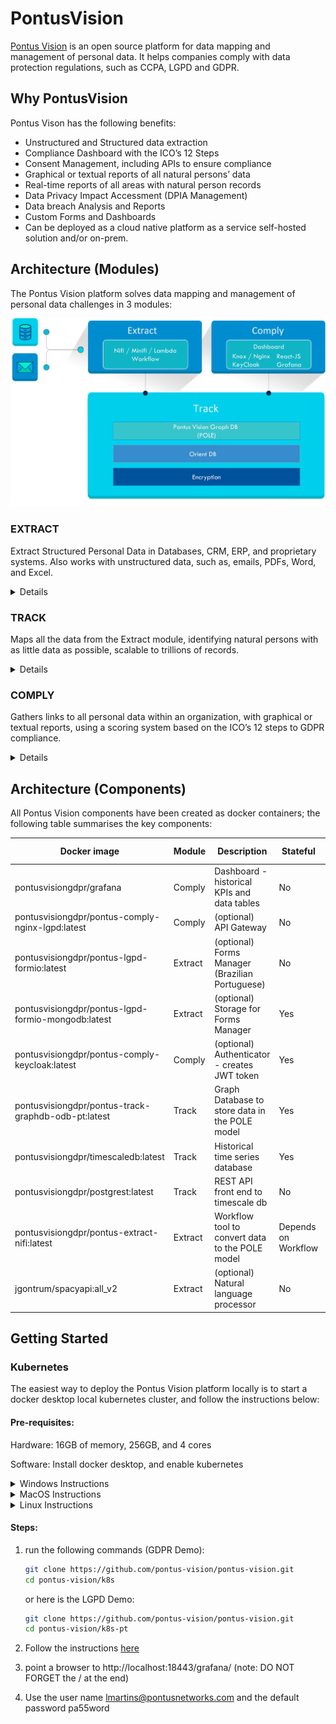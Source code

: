 # PontusVision
[Pontus Vision](https://www.pontusvision.com) is an open source platform for data mapping and management of personal data. It helps companies comply with data protection regulations, such as CCPA, LGPD and GDPR.

## Why PontusVision
Pontus Vison has the following benefits:

 * Unstructured and Structured data extraction
 * Compliance Dashboard with the ICO’s 12 Steps
 * Consent Management, including APIs to ensure compliance
 * Graphical or textual reports of all natural persons’ data
 * Real-time reports of all areas with natural person records
 * Data Privacy Impact Accessment (DPIA Management)
 * Data breach Analysis and Reports
 * Custom Forms and Dashboards
 * Can be deployed as a cloud native platform as a service self-hosted solution and/or on-prem.



## Architecture (Modules)

The Pontus Vision platform solves data mapping and management of personal data challenges in 3 modules:

![](docs/arch-components.png)


### EXTRACT

Extract Structured Personal Data in Databases, CRM, ERP, and proprietary systems. Also works with unstructured data, such as, emails, PDFs, Word, and Excel.

<details>

The Pontus Vision platform extracts structured and unstructured data in an automated manner and without interference on daily operations. The solution does not require changes to the customers’ systems, being able to receive large volumes of data from several corporate systems. Connectors for systems not yet supported are easily implemented.

Structured Data: Databases, CRM, ERP and proprietary systems.
Unstructured Data: emails, Microsoft Office documents, PDF files, and others.

</details>

### TRACK

Maps all the data from the Extract module, identifying natural persons with as little data as possible, scalable to trillions of records.
<details>

Our solution maps data by tracking all data sources from the Extract stage, identifying customer data with as little information as possible, using graph databases and natural language processing technologies, supporting trillions of records.

Scalability is extremely important as the number of data on natural persons grows daily, with each customer or staff interaction generating new data.

Pontus Vision is based on the POLE (Person, Object, Location, Event) data model to Track data. This is a model used by the UK Government to associate data with individuals. The POLE model creates relationships between People, Objects, Locations and Events, forming the basis of a robust intelligence structure.
</details>



### COMPLY

Gathers links to all personal data within an organization, with graphical or textual reports, using a scoring system based on the ICO’s 12 steps to GDPR compliance.
<details>

All data is consolidated in a dashboard, for graphical or textual visualization.

The solution gathers links to all personal data within an organization, with graphical or textual reports, using a scoring system based on the ICO’s 12 steps to GDPR compliance.

All forms and reports are managed in real time, showing the areas of the organization that have personal data.
</details>


## Architecture (Components)
All Pontus Vision components have been created as docker containers; the following table summarises the key components:


| Docker image                                         |Module   | Description                                     | Stateful            | Image Size | Min Memory |
|------------------------------------------------------|---------|-------------------------------------------------|---------------------|------------|------------|
|  pontusvisiongdpr/grafana                            |Comply   | Dashboard - historical KPIs and data tables     | No                  | 383MiB     | 36.25MiB   |
|  pontusvisiongdpr/pontus-comply-nginx-lgpd:latest    |Comply   | (optional) API Gateway                          | No                  | 183MB      | 4 MiB      |
|  pontusvisiongdpr/pontus-lgpd-formio:latest          |Extract  | (optional) Forms Manager (Brazilian Portuguese) | No                  | 530MB      | 123MiB     |
|  pontusvisiongdpr/pontus-lgpd-formio-mongodb:latest  |Extract  | (optional) Storage for Forms Manager            | Yes                 | 438MB      | 61MiB      |
|  pontusvisiongdpr/pontus-comply-keycloak:latest      |Comply   | (optional) Authenticator - creates JWT token    | Yes                 | 1.21GB     | 437MiB     |
|  pontusvisiongdpr/pontus-track-graphdb-odb-pt:latest |Track    | Graph Database to store data in the POLE model  | Yes                 | 2.27GB     | 5.611GiB   |
|  pontusvisiongdpr/timescaledb:latest                 |Track    | Historical time series database                 | Yes                 | 57.6MB     | 22MiB      |
|  pontusvisiongdpr/postgrest:latest                   |Track    | REST API front end to timescale db              | No                  | 115MB      | 30MiB      |
|  pontusvisiongdpr/pontus-extract-nifi:latest         |Extract  | Workflow tool to convert data to the POLE model | Depends on Workflow | 2.56GB     | 2.805GiB   |
|  jgontrum/spacyapi:all_v2                            |Extract  | (optional) Natural language processor           | No                  | 1.48GB     | 1.186GiB   |



## Getting Started

### Kubernetes
The easiest way to deploy the Pontus Vision platform locally is to start a docker desktop local kubernetes cluster, and follow the instructions below:

#### Pre-requisites:

Hardware: 16GB of memory, 256GB, and 4 cores

Software: Install docker desktop, and enable kubernetes
<details><summary>Windows Instructions</summary>

 * [Install Windows WSL2 Ubuntu 20.04](https://docs.microsoft.com/en-us/windows/wsl/install-win10)
 * [Install Windows Docker desktop](https://docs.docker.com/docker-for-windows/install/) 
 * Enable Kubernetes on Docker Desktop:
   * Use WSL Engine: ![](docs/windows-docker-desktop-settings.jpg)
   * Enable WSL2 Integration: ![](docs/windows-docker-desktop-wsl-integration.jpg)
   * Enable Kubernetes: ![](docs/windows-docker-desktop-kubernetes.jpg)

</details> 

<details><summary>MacOS Instructions</summary>
 * [Install MacOS Docker Desktop](https://docs.docker.com/docker-for-mac/install/)
 * Enable Kubernetes: ![](docs/macos-dockerd-k8s.jpg)
</details>

<details><summary>Linux Instructions</summary>
 * [Install Kubernetes](https://ubuntu.com/kubernetes/install)
</details>

#### Steps:

1) run the following commands (GDPR Demo):
    ```bash
    git clone https://github.com/pontus-vision/pontus-vision.git
    cd pontus-vision/k8s
    ```
    or  here is the LGPD Demo:
    ```bash
    git clone https://github.com/pontus-vision/pontus-vision.git
    cd pontus-vision/k8s-pt
    ```

1) Follow the instructions [here](k8s/README.md)
1) point a browser to http://localhost:18443/grafana/   (note: DO NOT FORGET the / at the end)
1) Use the user name lmartins@pontusnetworks.com and the default password pa55word




